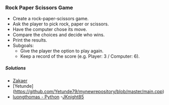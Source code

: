 ### Rock Paper Scissors Game
- Create a rock-paper-scissors game.
- Ask the player to pick rock, paper or scissors.
- Have the computer chose its move.
- Compare the choices and decide who wins.
- Print the results.
- Subgoals:
  - Give the player the option to play again.
  - Keep a record of the score (e.g. Player: 3 / Computer: 6).

##### Solutions
- [Zakaer](https://github.com/zakaer/bprojectsolutions/blob/master/rockpaperscissors.py)
- [Yetunde] (https://github.com/Yetunde79/mynewrepository/blob/master/main.cpp)
- [luongthomas - Python](https://github.com/luongthomas/Python-Mini-Projects/blob/master/RockPaperScissors/rockPaperScissors.py)
-[JKnight85](https://github.com/Jknight85/PaperRockSissors/blob/73fc1e53c26fc5b166794ad8be158aa7c33ac4e2/PaperRockSissors/PaperRockSissors.cpp)
